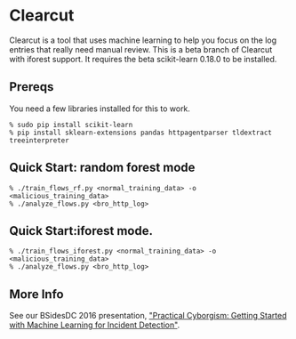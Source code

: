 # Clearcut
Clearcut is a tool that uses machine learning to help you focus on the log entries that really need manual review. This is a beta branch of Clearcut with iforest support. It requires the beta scikit-learn 0.18.0 to be installed.

## Prereqs

You need a few libraries installed for this to work.

    % sudo pip install scikit-learn
    % pip install sklearn-extensions pandas httpagentparser tldextract treeinterpreter


## Quick Start: random forest mode
    % ./train_flows_rf.py <normal_training_data> -o <malicious_training_data>
    % ./analyze_flows.py <bro_http_log>

## Quick Start:iforest mode.
    % ./train_flows_iforest.py <normal_training_data> -o <malicious_training_data> 
    % ./analyze_flows.py <bro_http_log>


## More Info
See our BSidesDC 2016 presentation, ["Practical Cyborgism: Getting Started with Machine Learning for Incident Detection"](https://speakerdeck.com/davidjbianco/practical-cyborgism-getting-started-with-machine-learning-for-incident-detection).  

